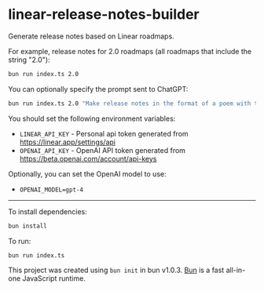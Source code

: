 # linear-release-notes-builder

Generate release notes based on Linear roadmaps.

For example, release notes for 2.0 roadmaps (all roadmaps that include the string "2.0"):

```bash
bun run index.ts 2.0
```

You can optionally specify the prompt sent to ChatGPT:

```bash
bun run index.ts 2.0 "Make release notes in the format of a poem with the following items"
```

You should set the following environment variables:

- `LINEAR_API_KEY` - Personal api token generated from https://linear.app/settings/api
- `OPENAI_API_KEY` - OpenAI API token generated from https://beta.openai.com/account/api-keys

Optionally, you can set the OpenAI model to use:

- `OPENAI_MODEL=gpt-4`

---

To install dependencies:

```bash
bun install
```

To run:

```bash
bun run index.ts
```

This project was created using `bun init` in bun v1.0.3. [Bun](https://bun.sh) is a fast all-in-one JavaScript runtime.
